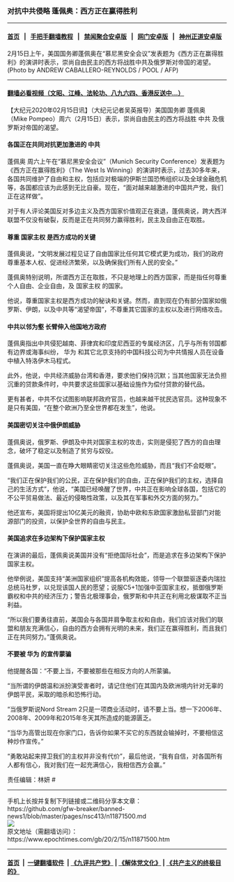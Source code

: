 ### 对抗中共侵略 蓬佩奥：西方正在赢得胜利
------------------------

#### [首页](https://github.com/gfw-breaker/banned-news1/blob/master/README.md) &nbsp;&nbsp;|&nbsp;&nbsp; [手把手翻墙教程](https://github.com/gfw-breaker/guides/wiki) &nbsp;&nbsp;|&nbsp;&nbsp; [禁闻聚合安卓版](https://github.com/gfw-breaker/bn-android) &nbsp;&nbsp;|&nbsp;&nbsp; [网门安卓版](https://github.com/oGate2/oGate) &nbsp;&nbsp;|&nbsp;&nbsp; [神州正道安卓版](https://github.com/SzzdOgate/update) 



<div><img alt="" class="aligncenter wp-post-image" src="https://i.epochtimes.com/assets/uploads/2020/02/000_1P08GY-600x400.jpg"/>
<div class="red16 caption">
 2月15日上午，美国国务卿蓬佩奥在“慕尼黑安全会议”发表题为《西方正在赢得胜利》的演讲时表示，崇尚自由民主的西方将战胜中共及俄罗斯对帝国的渴望。(Photo by ANDREW CABALLERO-REYNOLDS / POOL / AFP)
</div>
</div><hr/>

#### [翻墙必看视频（文昭、江峰、法轮功、八九六四、香港反送中...）](https://github.com/gfw-breaker/banned-news1/blob/master/pages/link3.md)

<div><p>
 【大纪元2020年02月15日讯】（大纪元记者吴英报导）美国国务卿
 <ok href="https://www.epochtimes.com/gb/tag/%E8%93%AC%E4%BD%A9%E5%A5%A5.html">
  蓬佩奥
 </ok>
 （Mike Pompeo）周六（2月15日）表示，崇尚自由民主的西方将战胜
 <ok href="https://www.epochtimes.com/gb/tag/%E4%B8%AD%E5%85%B1.html">
  中共
 </ok>
 及俄罗斯对帝国的渴望。
</p>
<h4>
 各国正在共同对抗更加激进的
 <ok href="https://www.epochtimes.com/gb/tag/%E4%B8%AD%E5%85%B1.html">
  中共
 </ok>
</h4>
<p>
 <ok href="https://www.epochtimes.com/gb/tag/%E8%93%AC%E4%BD%A9%E5%A5%A5.html">
  蓬佩奥
 </ok>
 周六上午在“慕尼黑安全会议”（Munich Security Conference）发表题为《西方正在赢得胜利》（The West Is Winning）的演讲时表示，过去30多年来，各国共同维护了自由和主权，包括应对极端的伊斯兰国恐怖组织以及全球金融危机等，各国都应该为此感到无比自豪。现在，“面对越来越激进的中国共产党，我们正在这样做”。
</p>
<p>
 对于有人评论美国反对多边主义及西方国家价值观正在衰退，蓬佩奥说，跨大西洋联盟不仅没有破裂，反而是正在共同努力赢得胜利，民主及自由正在取胜。
</p>
<h4>
 尊重
 <ok href="https://www.epochtimes.com/gb/tag/%E5%9B%BD%E5%AE%B6%E4%B8%BB%E6%9D%83.html">
  国家主权
 </ok>
 是西方成功的关键
</h4>
<p>
 蓬佩奥说，“文明发展过程见证了自由国家比任何其它模式更为成功，我们的政府尊重基本人权、促进经济繁荣，以及确保我们所有人民的安全。”
</p>
<p>
 蓬佩奥特别说明，所谓西方正在取胜，不只是地理上的西方国家，而是指任何尊重个人自由、企业自由，及
 <ok href="https://www.epochtimes.com/gb/tag/%E5%9B%BD%E5%AE%B6%E4%B8%BB%E6%9D%83.html">
  国家主权
 </ok>
 的国家。
</p>
<p>
 他说，尊重国家主权是西方成功的秘诀和关键。然而，直到现在仍有部分国家如俄罗斯、伊朗，以及中共等“渴望帝国”，不尊重其它国家的主权以及进行网络攻击。
</p>
<h4>
 中共以邻为壑 长臂伸入他国地方政府
</h4>
<p>
 蓬佩奥指出中共侵犯越南、菲律宾和印度尼西亚的专属经济区，几乎与所有邻国都有边界或海事纠纷，
 <ok href="https://www.epochtimes.com/gb/tag/%E5%8D%8E%E4%B8%BA.html">
  华为
 </ok>
 和其它北京支持的中国科技公司为中共情报人员在设备中植入特洛伊木马程式。
</p>
<p>
 此外，他说，中共经济威胁台湾和香港，要求他们保持沉默；当其他国家无法负担沉重的贷款条件时，中共要求这些国家以基础设施作为偿付贷款的替代品。
</p>
<p>
 更有甚者，中共不仅试图影响联邦政府官员，也越来越干扰民选官员。这种现象不是只有美国，“在整个欧洲乃至全世界都在发生”，他说。
</p>
<h4>
 美国密切关注中俄伊朗威胁
</h4>
<p>
 蓬佩奥说，俄罗斯、伊朗及中共对国家主权的攻击，实则是侵犯了西方的自由理念，破坏了稳定以及制造了贫穷与奴役。
</p>
<p>
 蓬佩奥说，美国一直在睁大眼睛密切关注这些危险威胁，而且“我们不会眨眼”。
</p>
<p>
 “我们正在保护我们的公民，正在保护我们的自由，正在保护我们的主权，选择自己的生活方式”，他说，“美国已经唤醒了世界，中共正在影响全球各国，包括它的不公平贸易做法、最近的侵略性政策，以及其在军事和外交方面的努力。”
</p>
<p>
 他还宣布，美国将提出10亿美元的融资，协助中欧和东欧国家激励私营部门对能源部门的投资，以保护全世界的自由与民主。
</p>
<h4>
 美国追求在多边架构下保护国家主权
</h4>
<p>
 在演讲的最后，蓬佩奥说美国并没有“拒绝国际社会”，而是追求在多边架构下保护国家主权。
</p>
<p>
 他举例说，美国支持“美洲国家组织”提高各机构效能，领导一个联盟驱逐委内瑞拉总统马杜罗，以兑现该国人民的愿望；说服C5+1加强中亚国家主权，抵御俄罗斯霸权和中共的经济压力；警告北极理事会，俄罗斯和中共正在利用北极谋取不正当利益。
</p>
<p>
 “所以我们要勇往直前，美国会与各国并肩争取主权和自由，我们应该对我们的联盟和朋友充满信心，自由的西方会拥有光明的未来，我们正在赢得胜利，而且我们正在共同努力。”蓬佩奥说。
</p>
<h4>
 不要被
 <ok href="https://www.epochtimes.com/gb/tag/%E5%8D%8E%E4%B8%BA.html">
  华为
 </ok>
 的宣传蒙骗
</h4>
<p>
 他提醒各国：“不要上当，不要被那些在相反方向的人所蒙骗。
</p>
<p>
 “当所谓的伊朗温和派扮演受害者时，请记住他们在其国内及欧洲境内针对无辜的伊朗平民，采取的暗杀和恐怖行动。
</p>
<p>
 “当俄罗斯说Nord Stream 2只是一项商业活动时，请不要上当。想一下2006年、2008年、2009年和2015年冬天其所造成的能源匮乏。
</p>
<p>
 “当华为高管出现在你家门口，告诉你如果不买它的东西就会输掉时，不要相信这种炒作宣传。”
</p>
<p>
 “勇敢站起来捍卫我们的主权并非没有代价”，最后他说，“我有自信，对各国所有人都有信心，我对我们在一起充满信心，我相信西方会赢。”
</p>
<p>
 责任编辑：林妍 #
</p>
</div>
<hr/>
手机上长按并复制下列链接或二维码分享本文章：<br/>
https://github.com/gfw-breaker/banned-news1/blob/master/pages/nsc413/n11871500.md <br/>
<a href='https://github.com/gfw-breaker/banned-news1/blob/master/pages/nsc413/n11871500.md'><img src='https://github.com/gfw-breaker/banned-news1/blob/master/pages/nsc413/n11871500.md.png'/></a> <br/>
原文地址（需翻墙访问）：https://www.epochtimes.com/gb/20/2/15/n11871500.htm


------------------------
#### [首页](https://github.com/gfw-breaker/banned-news1/blob/master/README.md) &nbsp;|&nbsp; [一键翻墙软件](https://github.com/gfw-breaker/nogfw/blob/master/README.md) &nbsp;| [《九评共产党》](https://github.com/gfw-breaker/9ping.md/blob/master/README.md#九评之一评共产党是什么) | [《解体党文化》](https://github.com/gfw-breaker/jtdwh.md/blob/master/README.md) | [《共产主义的终极目的》](https://github.com/gfw-breaker/gczydzjmd.md/blob/master/README.md)


<img src='http://gfw-breaker.win/banned-news/pages/nsc413/n11871500.md' width='0px' height='0px'/>